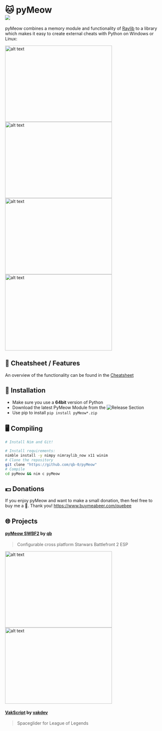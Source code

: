 # :cat: pyMeow<br>[![](https://dcbadge.vercel.app/api/server/B34S4aMYqY)](https://discord.gg/B34S4aMYqY)
pyMeow combines a memory module and functionality of [Raylib](https://www.raylib.com/) to a library which makes it easy to create external cheats with Python on Windows or Linux:

<img src="https://github.com/qb-0/pyMeow./raw/master/examples/screenshots/csgo.png" alt="alt text" width="350" height="250"> <img src="https://github.com/qb-0/pyMeow./raw/master/examples/screenshots/sauerbraten.png" alt="alt text" width="350" height="250">
<img src="https://github.com/qb-0/pyMeow./raw/master/examples/screenshots/ac_esp_win.png" alt="alt text" width="350" height="250"> <img src="https://github.com/qb-0/pyMeow./raw/master/examples/screenshots/acdebug.png" alt="alt text" width="350" height="250">

## :memo: Cheatsheet / Features
An overview of the functionality can be found in the [Cheatsheet](https://github.com/qb-0/pyMeow./blob/master/cheatsheet.txt)

## :floppy_disk: Installation
- Make sure you use a **64bit** version of Python
- Download the latest PyMeow Module from the ![Release Section](https://github.com/qb-0/pyMeow./releases)
- Use pip to install `pip install pyMeow*.zip`

## :desktop_computer: Compiling
```bash
# Install Nim and Git!

# Install requirements:
nimble install -y nimpy nimraylib_now x11 winim
# Clone the repository
git clone "https://github.com/qb-0/pyMeow"
# Compile
cd pyMeow && nim c pyMeow
```

## :dollar: Donations<br>
If you enjoy pyMeow and want to make a small donation, then feel free to buy me a :beer:. Thank you!
https://www.buymeabeer.com/quebee

## :globe_with_meridians: Projects<br>
#### [pyMeow SWBF2](https://github.com/qb-0/pyMeowSWBF2) by [qb](https://github.com/qb-0)
> Configurable cross platform Starwars Battlefront 2 ESP

<img src="https://github.com/qb-0/pyMeowSWBF2/raw/master/screenshots/screenshot.png" alt="alt text" width="350" height="250"><img src="https://github.com/qb-0/pyMeowSWBF2/raw/master/screenshots/menu.png" alt="alt text" width="350" height="250">

#### [VakScript](https://github.com/vakdev/VakScript) by [vakdev](https://github.com/vakdev)
> Spaceglider for League of Legends